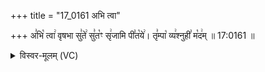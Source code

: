 +++
title = "17_0161 अभि त्वा"

+++
अ꣣भि꣡ त्वा꣢ वृषभा सु꣣ते꣢ सु꣣त꣡ꣳ सृ꣢जामि पी꣣त꣡ये꣢। तृ꣣म्पा꣡ व्य꣢श्नुही꣣ म꣡द꣢म् ॥ 17:0161 ॥

<details><summary>विस्वर-मूलम् (VC)</summary>

अभि त्वा वृषभा सुते सुतꣳ सृजामि पीतये । तृम्पा व्यश्नुही मदम् ॥१६१॥
</details>